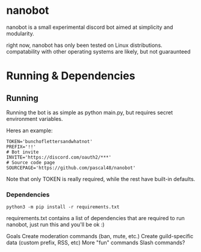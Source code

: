 # nanobot
nanobot is a small experimental discord bot aimed at simplicity and modularity.

right now, nanobot has only been tested on Linux distributions. 
compatability with other operating systems are likely, but not guaraunteed 

# Running & Dependencies
## Running
Running the bot is as simple as python main.py, but requires secret environment variables.

Heres an example:

```
TOKEN='bunchoflettersandwhatnot'
PREFIX='!!'
# Bot invite
INVITE='https://discord.com/oauth2/***'
# Source code page
SOURCEPAGE='https://github.com/pascal48/nanobot'
```
Note that only TOKEN is really required, while the rest have built-in defaults.

### Dependencies
`python3 -m pip install -r requirements.txt`

requirements.txt contains a list of dependencies that are required to run nanobot, just run this and you'll be ok :)

Goals
Create moderation commands (ban, mute, etc.)
Create guild-specific data (custom prefix, RSS, etc)
More "fun" commands
Slash commands?
